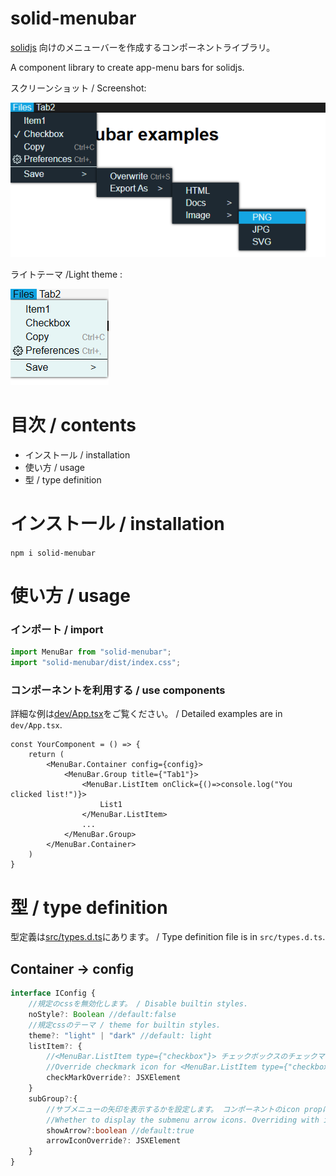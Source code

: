 # solid-menubar

[solidjs](https://github.com/solidjs/solid) 向けのメニューバーを作成するコンポーネントライブラリ。

A component library to create app-menu bars for solidjs.

スクリーンショット / Screenshot:

![img.png](docs/img.png)

ライトテーマ /Light theme :

![img.png](docs/light.png)

# 目次 / contents
+ インストール / installation
+ 使い方 / usage
+ 型 / type definition

# インストール / installation
`npm i solid-menubar`

# 使い方 / usage
### インポート / import
```ts
import MenuBar from "solid-menubar";
import "solid-menubar/dist/index.css";
```

### コンポーネントを利用する / use components

詳細な例は[dev/App.tsx](./dev/App.tsx)をご覧ください。 / Detailed examples are in `dev/App.tsx`.

```tsx
const YourComponent = () => {
    return (
        <MenuBar.Container config={config}>
            <MenuBar.Group title={"Tab1"}>
                <MenuBar.ListItem onClick={()=>console.log("You clicked list!")}>
                    List1
                </MenuBar.ListItem>
                ...
            </MenuBar.Group>
        </MenuBar.Container>
    )
}

```

# 型 / type definition
型定義は[src/types.d.ts](./src/types.d.ts)にあります。 / Type definition file is in `src/types.d.ts`.
## Container -> config

```ts
interface IConfig {
    //規定のcssを無効化します。 / Disable builtin styles.
    noStyle?: Boolean //default:false
    //規定cssのテーマ / theme for builtin styles.
    theme?: "light" | "dark" //default: light
    listItem?: {
        //<MenuBar.ListItem type={"checkbox"}> チェックボックスのチェックマークをオーバーライドします.
        //Override checkmark icon for <MenuBar.ListItem type={"checkbox"}>
        checkMarkOverride?: JSXElement
    }
    subGroup?:{
        //サブメニューの矢印を表示するかを設定します。 コンポーネントのicon propによるオーバーライドが優先されます。
        //Whether to display the submenu arrow icons. Overriding with icon prop of component is prioritized.
        showArrow?:boolean //default:true
        arrowIconOverride?: JSXElement
    }
}
```



